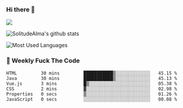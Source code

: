 ### Hi there 👋

<p>
  <a href="https://count.getloli.com/"><img src="https://count.getloli.com/get/@:solitudealma"></a>
</p>

![SolitudeAlma's github stats](https://github-readme-stats.vercel.app/api?username=solitudealma&show_icons=true&theme=radical)

![Most Used Languages](https://github-readme-stats.vercel.app/api/top-langs/?username=solitudealma&layout=compact&hide_border=true&theme=dark)
<!-- ![visitors](https://visitor-badge.glitch.me/badge?page_id=solitudealma.solitudealma.id) -->


### :dart: Weekly Fuck The Code

<!--START_SECTION:waka-->

```text
HTML         30 mins         ███████████▒░░░░░░░░░░░░░   45.15 %
Java         30 mins         ███████████▒░░░░░░░░░░░░░   45.13 %
Vue.js       3 mins          █▒░░░░░░░░░░░░░░░░░░░░░░░   05.38 %
CSS          2 mins          ▓░░░░░░░░░░░░░░░░░░░░░░░░   02.98 %
Properties   0 secs          ▒░░░░░░░░░░░░░░░░░░░░░░░░   01.26 %
JavaScript   0 secs          ░░░░░░░░░░░░░░░░░░░░░░░░░   00.08 %
```

<!--END_SECTION:waka-->
